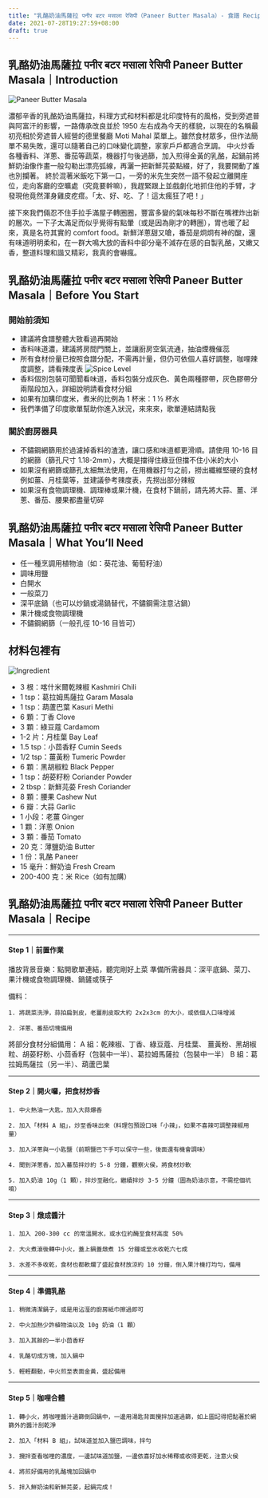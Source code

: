```yaml
---
title: "乳酪奶油馬薩拉 पनीर बटर मसाला रेसिपी（Paneer Butter Masala）- 食譜 Recipe"
date: 2021-07-28T19:27:59+08:00
draft: true
---
```


## 乳酪奶油馬薩拉 पनीर बटर मसाला रेसिपी Paneer Butter Masala｜Introduction

![Paneer Butter Masala](./images/paneer-butter-masala.png)

濃郁辛香的乳酪奶油馬薩拉，料理方式和材料都是北印度特有的風格，受到旁遮普與阿富汗的影響，一路傳承改良並於 1950 左右成為今天的樣貌，以現在的名稱最初亮相於旁遮普人經營的德里餐廳 Moti Mahal 菜單上。雖然食材眾多，但作法簡單不易失敗，還可以隨著自己的口味變化調整，家家戶戶都適合烹調。
中火炒香各種香料、洋蔥、番茄等蔬菜，機器打勻後過篩，加入煎得金黃的乳酪，起鍋前將鮮奶油像作畫一般勾勒出漂亮弧線，再灑一把新鮮芫荽點綴，好了，我要開動了誰也別攔著。
終於混著米飯吃下第一口，一旁的米先生突然一語不發起立離開座位，走向客廳的空曠處（究竟要幹嘛），我趕緊跟上並戲劇化地抓住他的手臂，才發現他竟然渾身雞皮疙瘩。「太、好、吃、了！這太瘋狂了吧！」

接下來我們倆忍不住手拉手滿屋子轉圈圈，豐富多變的氣味每秒不斷在嘴裡炸出新的層次。一下子太滿足而似乎覺得有點暈（或是因為剛才的轉圈），胃也暖了起來，真是名符其實的 comfort food。新鮮洋蔥甜又嗆，番茄是炯炯有神的酸，還有味道明明柔和，在一群大鳴大放的香料中卻分毫不減存在感的自製乳酪，又嫩又香，整道料理和諧又精彩，我真的會嚇瘋。

## 乳酪奶油馬薩拉 पनीर बटर मसाला रेसिपी Paneer Butter Masala｜Before You Start

### 開始前須知

- 建議將食譜整體大致看過再開始
- 香料味道濃，建議將房間門關上，並讓廚房空氣流通，抽油煙機催蕊
- 所有食材份量已按照食譜分配，不需再計量，但仍可依個人喜好調整，咖哩辣度調整，請看辣度表
![Spice Level](./images/spice-level.png)
- 香料個別包裝可聞聞看味道，香料包裝分成灰色、黃色兩種膠帶，灰色膠帶分兩階段加入，詳細說明請看食材分組
- 如果有加購印度米，煮米的比例為 1 杯米：1 ½ 杯水
- 我們準備了印度歌單幫助你進入狀況，來來來，歌單連結請點我

### 關於廚房器具
- 不鏽鋼網篩用於過濾掉香料的渣渣，讓口感和味道都更滑順。請使用 10-16 目的網篩（篩孔尺寸 1.18-2mm），大概是擋得住綠豆但擋不住小米的大小
- 如果沒有網篩或篩孔太細無法使用，在用機器打勻之前，撈出纖維堅硬的食材例如薑、月桂葉等，並建議參考辣度表，先撈出部分辣椒
- 如果沒有食物調理機、調理棒或果汁機，在食材下鍋前，請先將大蒜、薑、洋蔥、番茄、腰果都盡量切碎

## 乳酪奶油馬薩拉 पनीर बटर मसाला रेसिपी Paneer Butter Masala｜What You’ll Need

- 任一種烹調用植物油（如：葵花油、葡萄籽油）
- 調味用鹽
- 白開水
- 一般菜刀
- 深平底鍋（也可以炒鍋或湯鍋替代，不鏽鋼需注意沾鍋）
- 果汁機或食物調理機
- 不鏽鋼網篩（一般孔徑 10-16 目皆可）

## 材料包裡有

![Ingredient](./images/ingredient.png)
- 3 根：喀什米爾乾辣椒 Kashmiri Chili
- 1 tsp：葛拉姆馬薩拉 Garam Masala
- 1 tsp：葫蘆巴葉 Kasuri Methi
- 6 顆：丁香 Clove
- 3 顆：綠豆蔻 Cardamom
- 1-2 片：月桂葉 Bay Leaf
- 1.5 tsp：小茴香籽 Cumin Seeds
- 1/2 tsp：薑黃粉 Tumeric Powder
- 6 顆：黑胡椒粒 Black Pepper
- 1 tsp：胡荽籽粉 Coriander Powder
- 2 tbsp：新鮮芫荽 Fresh Coriander
- 8 顆：腰果 Cashew Nut
- 6 瓣：大蒜 Garlic
- 1 小段：老薑 Ginger
- 1 顆：洋蔥 Onion
- 3 顆：番茄 Tomato
- 20 克：薄鹽奶油 Butter
- 1 份：乳酪 Paneer
- 15 毫升：鮮奶油 Fresh Cream
- 200-400 克：米 Rice（如有加購）

## 乳酪奶油馬薩拉 पनीर बटर मसाला रेसिपी Paneer Butter Masala｜Recipe

---
#### Step 1｜前置作業

播放背景音樂：點開歌單連結，聽完剛好上菜
準備所需器具：深平底鍋、菜刀、果汁機或食物調理機、鍋鏟或筷子

備料：

    1. 將蔬菜洗淨，蒜拍扁剝皮，老薑削皮取大約 2x2x3cm 的大小，或依個人口味增減

    2. 洋蔥、番茄切塊備用

將部分食材分組備用：
A 組：乾辣椒、丁香、綠豆蔻、月桂葉、 薑黃粉、黑胡椒粒、胡荽籽粉、小茴香籽（包裝中一半）、葛拉姆馬薩拉（包裝中一半）
B 組：葛拉姆馬薩拉（另一半）、葫蘆巴葉

---
#### Step 2｜開火囉，把食材炒香

    1. 中火熱油一大匙，加入大蒜爆香

    2. 加入「材料 A 組」，炒至香味出來（料理包預設口味「小辣」，如果不喜辣可調整辣椒用量）

    3. 加入洋蔥與一小匙鹽（前期鹽巴下手可以保守一些，後面還有機會調味）

    4. 聞到洋蔥香，加入蕃茄拌炒約 5-8 分鐘，觀察火侯，將食材炒軟

    5. 加入奶油 10g（1 顆），拌炒至融化，繼續拌炒 3-5 分鐘（圖為奶油示意，不需挖個坑唷）

---
#### Step 3｜燉成醬汁

    1. 加入 200-300 cc 的常溫開水，或水位約醃至食材高度 50%

    2. 大火煮滾後轉中小火，蓋上鍋蓋燉煮 15 分鐘或至水收乾六七成

    3. 水差不多收乾，食材也都軟爛了盛起食材放涼約 10 分鐘，倒入果汁機打均勻，備用

---
#### Step 4｜準備乳酪

    1. 稍微清潔鍋子，或是用沾溼的廚房紙巾擦過即可

    2. 中火加熱少許植物油以及 10g 奶油（1 顆）

    3. 加入其餘的一半小茴香籽

    4. 乳酪切成方塊，加入鍋中

    5. 輕輕翻動，中火煎至表面金黃，盛起備用
---
#### Step 5｜咖哩合體

    1. 轉小火，將咖哩醬汁過篩倒回鍋中，一邊用湯匙背面攪拌加速過篩，如上圖記得把黏著於網篩外的醬汁刮乾淨

    2. 加入「材料 B 組」，試味道並加入鹽巴調味，拌勻

    3. 攪拌查看咖哩的濃度，一邊試味道加鹽，一邊依喜好加水稀釋或收得更乾，注意火侯

    4. 將煎好備用的乳酪塊加回鍋中

    5. 拌入鮮奶油和新鮮芫荽，起鍋完成！
